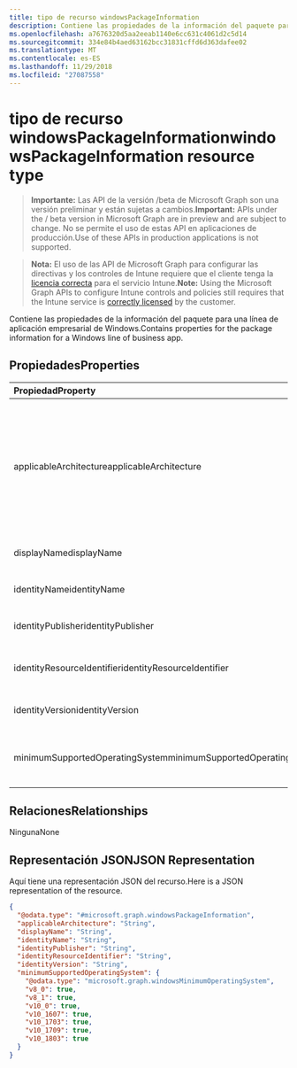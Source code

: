 ```yaml
---
title: tipo de recurso windowsPackageInformation
description: Contiene las propiedades de la información del paquete para una línea de aplicación empresarial de Windows.
ms.openlocfilehash: a7676320d5aa2eeab1140e6cc631c4061d2c5d14
ms.sourcegitcommit: 334e84b4aed63162bcc31831cffd6d363dafee02
ms.translationtype: MT
ms.contentlocale: es-ES
ms.lasthandoff: 11/29/2018
ms.locfileid: "27087558"
---
```

# <a name="windowspackageinformation-resource-type"></a><span data-ttu-id="dae9c-103">tipo de recurso windowsPackageInformation</span><span class="sxs-lookup"><span data-stu-id="dae9c-103">windowsPackageInformation resource type</span></span>

> <span data-ttu-id="dae9c-104">**Importante:** Las API de la versión /beta de Microsoft Graph son una versión preliminar y están sujetas a cambios.</span><span class="sxs-lookup"><span data-stu-id="dae9c-104">**Important:** APIs under the / beta version in Microsoft Graph are in preview and are subject to change.</span></span> <span data-ttu-id="dae9c-105">No se permite el uso de estas API en aplicaciones de producción.</span><span class="sxs-lookup"><span data-stu-id="dae9c-105">Use of these APIs in production applications is not supported.</span></span>

> <span data-ttu-id="dae9c-106">**Nota:** El uso de las API de Microsoft Graph para configurar las directivas y los controles de Intune requiere que el cliente tenga la [licencia correcta](https://go.microsoft.com/fwlink/?linkid=839381) para el servicio Intune.</span><span class="sxs-lookup"><span data-stu-id="dae9c-106">**Note:** Using the Microsoft Graph APIs to configure Intune controls and policies still requires that the Intune service is [correctly licensed](https://go.microsoft.com/fwlink/?linkid=839381) by the customer.</span></span>

<span data-ttu-id="dae9c-107">Contiene las propiedades de la información del paquete para una línea de aplicación empresarial de Windows.</span><span class="sxs-lookup"><span data-stu-id="dae9c-107">Contains properties for the package information for a Windows line of business app.</span></span>
## <a name="properties"></a><span data-ttu-id="dae9c-108">Propiedades</span><span class="sxs-lookup"><span data-stu-id="dae9c-108">Properties</span></span>
|<span data-ttu-id="dae9c-109">Propiedad</span><span class="sxs-lookup"><span data-stu-id="dae9c-109">Property</span></span>|<span data-ttu-id="dae9c-110">Tipo</span><span class="sxs-lookup"><span data-stu-id="dae9c-110">Type</span></span>|<span data-ttu-id="dae9c-111">Descripción</span><span class="sxs-lookup"><span data-stu-id="dae9c-111">Description</span></span>|
|:---|:---|:---|
|<span data-ttu-id="dae9c-112">applicableArchitecture</span><span class="sxs-lookup"><span data-stu-id="dae9c-112">applicableArchitecture</span></span>|[<span data-ttu-id="dae9c-113">windowsArchitecture</span><span class="sxs-lookup"><span data-stu-id="dae9c-113">windowsArchitecture</span></span>](../resources/intune-apps-windowsarchitecture.md)|<span data-ttu-id="dae9c-114">La arquitectura de Windows para la que se puede ejecutar esta aplicación en.</span><span class="sxs-lookup"><span data-stu-id="dae9c-114">The Windows architecture for which this app can run on.</span></span> <span data-ttu-id="dae9c-115">Los valores posibles son: `none`, `x86`, `x64`, `arm` y `neutral`.</span><span class="sxs-lookup"><span data-stu-id="dae9c-115">Possible values are: `none`, `x86`, `x64`, `arm`, `neutral`.</span></span>|
|<span data-ttu-id="dae9c-116">displayName</span><span class="sxs-lookup"><span data-stu-id="dae9c-116">displayName</span></span>|<span data-ttu-id="dae9c-117">String</span><span class="sxs-lookup"><span data-stu-id="dae9c-117">String</span></span>|<span data-ttu-id="dae9c-118">El nombre para mostrar.</span><span class="sxs-lookup"><span data-stu-id="dae9c-118">The Display Name.</span></span>|
|<span data-ttu-id="dae9c-119">identityName</span><span class="sxs-lookup"><span data-stu-id="dae9c-119">identityName</span></span>|<span data-ttu-id="dae9c-120">String</span><span class="sxs-lookup"><span data-stu-id="dae9c-120">String</span></span>|<span data-ttu-id="dae9c-121">Nombre de la identidad.</span><span class="sxs-lookup"><span data-stu-id="dae9c-121">The Identity Name.</span></span>|
|<span data-ttu-id="dae9c-122">identityPublisher</span><span class="sxs-lookup"><span data-stu-id="dae9c-122">identityPublisher</span></span>|<span data-ttu-id="dae9c-123">String</span><span class="sxs-lookup"><span data-stu-id="dae9c-123">String</span></span>|<span data-ttu-id="dae9c-124">El publicador de identidad.</span><span class="sxs-lookup"><span data-stu-id="dae9c-124">The Identity Publisher.</span></span>|
|<span data-ttu-id="dae9c-125">identityResourceIdentifier</span><span class="sxs-lookup"><span data-stu-id="dae9c-125">identityResourceIdentifier</span></span>|<span data-ttu-id="dae9c-126">String</span><span class="sxs-lookup"><span data-stu-id="dae9c-126">String</span></span>|<span data-ttu-id="dae9c-127">Identificador del recurso de identidad.</span><span class="sxs-lookup"><span data-stu-id="dae9c-127">The Identity Resource Identifier.</span></span>|
|<span data-ttu-id="dae9c-128">identityVersion</span><span class="sxs-lookup"><span data-stu-id="dae9c-128">identityVersion</span></span>|<span data-ttu-id="dae9c-129">String</span><span class="sxs-lookup"><span data-stu-id="dae9c-129">String</span></span>|<span data-ttu-id="dae9c-130">La versión de la identidad.</span><span class="sxs-lookup"><span data-stu-id="dae9c-130">The Identity Version.</span></span>|
|<span data-ttu-id="dae9c-131">minimumSupportedOperatingSystem</span><span class="sxs-lookup"><span data-stu-id="dae9c-131">minimumSupportedOperatingSystem</span></span>|[<span data-ttu-id="dae9c-132">windowsMinimumOperatingSystem</span><span class="sxs-lookup"><span data-stu-id="dae9c-132">windowsMinimumOperatingSystem</span></span>](../resources/intune-apps-windowsminimumoperatingsystem.md)|<span data-ttu-id="dae9c-133">El valor para el sistema operativo mínimo aplicable.</span><span class="sxs-lookup"><span data-stu-id="dae9c-133">The value for the minimum applicable operating system.</span></span>|

## <a name="relationships"></a><span data-ttu-id="dae9c-134">Relaciones</span><span class="sxs-lookup"><span data-stu-id="dae9c-134">Relationships</span></span>
<span data-ttu-id="dae9c-135">Ninguna</span><span class="sxs-lookup"><span data-stu-id="dae9c-135">None</span></span>
## <a name="json-representation"></a><span data-ttu-id="dae9c-136">Representación JSON</span><span class="sxs-lookup"><span data-stu-id="dae9c-136">JSON Representation</span></span>
<span data-ttu-id="dae9c-137">Aquí tiene una representación JSON del recurso.</span><span class="sxs-lookup"><span data-stu-id="dae9c-137">Here is a JSON representation of the resource.</span></span>
<!-- {
  "blockType": "resource",
  "@odata.type": "microsoft.graph.windowsPackageInformation"
}
-->
``` json
{
  "@odata.type": "#microsoft.graph.windowsPackageInformation",
  "applicableArchitecture": "String",
  "displayName": "String",
  "identityName": "String",
  "identityPublisher": "String",
  "identityResourceIdentifier": "String",
  "identityVersion": "String",
  "minimumSupportedOperatingSystem": {
    "@odata.type": "microsoft.graph.windowsMinimumOperatingSystem",
    "v8_0": true,
    "v8_1": true,
    "v10_0": true,
    "v10_1607": true,
    "v10_1703": true,
    "v10_1709": true,
    "v10_1803": true
  }
}
```





